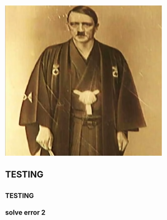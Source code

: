 <p align="center">
    <img src="./hhuh2.png" alt="img">
</p>
<h1>TESTING<h1>

<h2>TESTING<h2>
solve error 2
